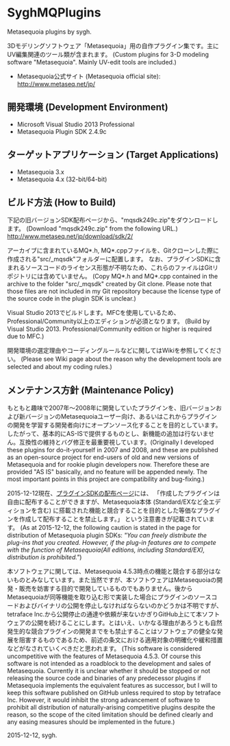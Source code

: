 ﻿# SyghMQPlugins
Metasequoia plugins by sygh.

3Dモデリングソフトウェア「Metasequoia」用の自作プラグイン集です。主にUV編集関連のツール類が含まれます。
(Custom plugins for 3-D modeling software "Metasequoia". Mainly UV-edit tools are included.)

* Metasequoia公式サイト (Metasequoia official site):
http://www.metaseq.net/jp/

## 開発環境 (Development Environment)
* Microsoft Visual Studio 2013 Professional
* Metasequoia Plugin SDK 2.4.9c

## ターゲットアプリケーション (Target Applications)
* Metasequoia 3.x
* Metasequoia 4.x (32-bit/64-bit)

## ビルド方法 (How to Build)
下記の旧バージョンSDK配布ページから、"mqsdk249c.zip"をダウンロードします。
(Download "mqsdk249c.zip" from the following URL.)
http://www.metaseq.net/jp/download/sdk/2/

アーカイブに含まれているMQ\*.h, MQ\*.cppファイルを、Gitクローンした際に作成される"src/_mqsdk"フォルダーに配置します。
なお、プラグインSDKに含まれるソースコードのライセンス形態が不明なため、これらのファイルはGitリポジトリには含めていません。
(Copy MQ\*.h and MQ\*.cpp contained in the archive to the folder "src/_mqsdk" created by Git clone. Please note that those files are not included in my Git repository because the license type of the source code in the plugin SDK is unclear.)

Visual Studio 2013でビルドします。MFCを使用しているため、Professional/Community以上のエディションが必須となります。
(Build by Visual Studio 2013. Professional/Community edition or higher is required due to MFC.)

開発環境の選定理由やコーディングルールなどに関してはWikiを参照してください。
(Please see Wiki page about the reason why the development tools are selected and about my coding rules.)

## メンテナンス方針 (Maintenance Policy)
もともと趣味で2007年～2008年に開発していたプラグインを、旧バージョンおよび新バージョンのMetasequoiaユーザー向け、あるいはこれからプラグインの開発を学習する開発者向けにオープンソース化することを目的としています。したがって、基本的にAS-ISで提供するものとし、新機能の追加は行ないません。互換性の維持とバグ修正を最重要視しています。(Originally I developed these plugins for do-it-yourself in 2007 and 2008, and these are published as an open-source project for end-users of old and new versions of Metasequoia and for rookie plugin developers now. Therefore these are provided "AS IS" basically, and no feature will be appended newly. The most important points in this project are compatibility and bug-fixing.)

2015-12-12現在、[プラグインSDKの配布ページ](http://www.metaseq.net/jp/download/sdk/)には、
「作成したプラグインは自由に配布することができますが、Metasequoia本体 (Standard/EXなど全エディションを含む) に搭載された機能と競合することを目的とした等価なプラグインを作成して配布することを禁止します。」
という注意書きが記載されています。
(As at 2015-12-12, the following caution is stated in the page for distribution of Metasequoia plugin SDKs: _"You can freely distribute the plug-ins that you created. However, if the plug-in features are to compete with the function of Metasequoia(All editions, including Standard/EX), distribution is prohibited."_)

本ソフトウェアに関しては、Metasequoia 4.5.3時点の機能と競合する部分はないものとみなしています。また当然ですが、本ソフトウェアはMetasequoiaの開発・販売を妨害する目的で開発しているものでもありません。後からMetasequoiaが同等機能を取り込む形で実装した場合にプラグインのソースコードおよびバイナリの公開を停止しなければならないのかどうかは不明ですが、tetraface Inc.から公開停止の通達や依頼が来ないかぎりGitHub上にて本ソフトウェアの公開を続けることにします。とはいえ、いかなる理由があろうとも自然発生的な競合プラグインの開発までをも禁止することはソフトウェアの健全な発展を阻害するものであるため、前述の条文における適用対象の明確化や緩和措置などがなされていくべきだと思われます。
(This software is considered uncompetitive with the features of Metasequoia 4.5.3. Of course this software is not intended as a roadblock to the development and sales of Metasequoia. Currently it is unclear whether it should be stopped or not releasing the source code and binaries of any predecessor plugins if Metasequoia implements the equivalent features as successor, but I will to keep this software published on GitHub unless required to stop by tetraface Inc. However, it would inhibit the strong advancement of software to prohibit all distribution of naturally-arising competitive plugins despite the reason, so the scope of the cited limitation should be defined clearly and any easing measures should be implemented in the future.)

2015-12-12, sygh.
